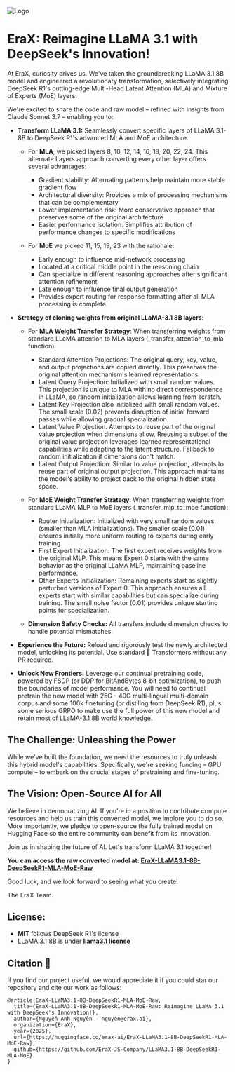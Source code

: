<p align="left">
  <img src="https://cdn-uploads.huggingface.co/production/uploads/63d8d8879dfcfa941d4d7cd9/GsQKdaTyn2FFx_cZvVHk3.png" alt="Logo">
</p>

# EraX: Reimagine LLaMA 3.1 with DeepSeek's Innovation!

At EraX, curiosity drives us. We've taken the groundbreaking LLaMA 3.1 8B model and engineered a revolutionary transformation, selectively integrating DeepSeek R1's cutting-edge Multi-Head Latent Attention (MLA) and Mixture of Experts (MoE) layers.

We're excited to share the code and raw model – refined with insights from Claude Sonnet 3.7 – enabling you to:

*   **Transform LLaMA 3.1:** Seamlessly convert specific layers of LLaMA 3.1-8B to DeepSeek R1's advanced MLA and MoE architecture.
    * For **MLA**, we picked layers 8, 10, 12, 14, 16, 18, 20, 22, 24. This alternate Layers approach converting every other layer offers several advantages:
        - Gradient stability: Alternating patterns help maintain more stable gradient flow
        - Architectural diversity: Provides a mix of processing mechanisms that can be complementary
        - Lower implementation risk: More conservative approach that preserves some of the original architecture
        - Easier performance isolation: Simplifies attribution of performance changes to specific modifications
        
    * For **MoE** we picked 11, 15, 19, 23 with the rationale:
        - Early enough to influence mid-network processing
        - Located at a critical middle point in the reasoning chain
        - Can specialize in different reasoning approaches after significant attention refinement
        - Late enough to influence final output generation
        - Provides expert routing for response formatting after all MLA processing is complete

*   **Strategy of cloning weights from original LLaMA-3.1 8B layers:**

    * For **MLA Weight Transfer Strategy**: When transferring weights from standard LLaMA attention to MLA layers (_transfer_attention_to_mla function):   
        - Standard Attention Projections: The original query, key, value, and output projections are copied directly. This preserves the original attention mechanism's learned representations.
        - Latent Query Projection: Initialized with small random values. This projection is unique to MLA with no direct correspondence in LLaMA, so random initialization allows learning from scratch.
        - Latent Key Projection also initialized with small random values. The small scale (0.02) prevents disruption of initial forward passes while allowing gradual specialization.
        - Latent Value Projection. Attempts to reuse part of the original value projection when dimensions allow, Rreusing a subset of the original value projection leverages learned representational capabilities while adapting to the latent structure. Fallback to random initialization if dimensions don't match.
        - Latent Output Projection: Similar to value projection, attempts to reuse part of original output projection. This approach maintains the model's ability to project back to the original hidden state space.

    * For **MoE Weight Transfer Strategy**:  When transferring weights from standard LLaMA MLP to MoE layers (_transfer_mlp_to_moe function):
        - Router Initialization: Initialized with very small random values (smaller than MLA initializations). The smaller scale (0.01) ensures initially more uniform routing to experts during early training.
        - First Expert Initialization: The first expert receives weights from the original MLP. This means Expert 0 starts with the same behavior as the original LLaMA MLP, maintaining baseline performance.
        - Other Experts Initialization: Remaining experts start as slightly perturbed versions of Expert 0. This approach ensures all experts start with similar capabilities but can specialize during training. The small noise factor (0.01) provides unique starting points for specialization.

    * **Dimension Safety Checks:** All transfers include dimension checks to handle potential mismatches:

*   **Experience the Future:** Reload and rigorously test the newly architected model, unlocking its potential. Use standard 🤗 Transformers without any PR required.
  
*   **Unlock New Frontiers:** Leverage our continual pretraining code, powered by FSDP (or DDP for BitAndBytes 8-bit optimization), to push the boundaries of model performance. You will need to continual pretrain the new model with 25G - 40G multi-lingual multi-domain corpus and some 100k finetuning (or distiling from DeepSeek R1), plus some serious GRPO to make use the full power of this new model and retain most of LLaMA-3.1 8B world knowledge.

## The Challenge: Unleashing the Power

While we've built the foundation, we need the resources to truly unleash this hybrid model's capabilities. Specifically, we're seeking funding – GPU compute – to embark on the crucial stages of pretraining and fine-tuning.

## The Vision: Open-Source AI for All

We believe in democratizing AI. If you're in a position to contribute compute resources and help us train this converted model, we implore you to do so. More importantly, we pledge to open-source the fully trained model on Hugging Face so the entire community can benefit from its innovation.

Join us in shaping the future of AI. Let's transform LLaMA 3.1 together!

**You can access the raw converted model at: [EraX-LLaMA3.1-8B-DeepSeekR1-MLA-MoE-Raw](https://huggingface.co/erax-ai/EraX-LLaMA3.1-8B-DeepSeekR1-MLA-MoE-Raw)**

Good luck, and we look forward to seeing what you create!

The EraX Team.

## License:
- **MIT** follows DeepSeek R1's license
- LLaMA.3.1 8B is under **[llama3.1 license](https://huggingface.co/meta-llama/Llama-3.3-70B-Instruct/blob/main/LICENSE)**

## Citation 📝
<!-- title={EraX-LLaMA3.1-8B-DeepSeekR1-MLA-MoE-Raw: Reimagine LLaMA 3.1 with DeepSeek's Innovation!},
  author={Nguyễn Anh Nguyên},
  organization={EraX},
  year={2025},
  url={https://huggingface.co/erax-ai/EraX-LLaMA3.1-8B-DeepSeekR1-MLA-MoE-Raw},
  github={https://github.com/EraX-JS-Company/LLaMA3.1-8B-DeepSeekR1-MLA-MoE/tree/main} -->
  
If you find our project useful, we would appreciate it if you could star our repository and cite our work as follows:
```
@article{EraX-LLaMA3.1-8B-DeepSeekR1-MLA-MoE-Raw,
  title={EraX-LLaMA3.1-8B-DeepSeekR1-MLA-MoE-Raw: Reimagine LLaMA 3.1 with DeepSeek's Innovation!},
  author={Nguyễn Anh Nguyên - nguyen@erax.ai},
  organization={EraX},
  year={2025},
  url={https://huggingface.co/erax-ai/EraX-LLaMA3.1-8B-DeepSeekR1-MLA-MoE-Raw},
  github={https://github.com/EraX-JS-Company/LLaMA3.1-8B-DeepSeekR1-MLA-MoE}
}
```
